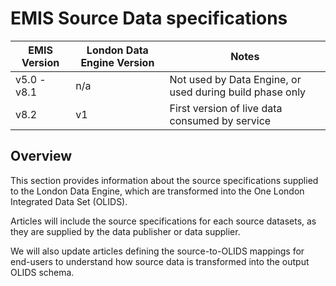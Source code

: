 # EMIS Source Data specifications

| EMIS Version | London Data Engine Version | Notes |
| --- | ---- | ---- |
| v5.0 - v8.1 | n/a | Not used by Data Engine, or used during build phase only |
| v8.2 | v1 | First version of live data consumed by service |

## Overview

This section provides information about the source specifications supplied to the London Data Engine, which are transformed into the One London Integrated Data Set (OLIDS). 

Articles will include the source specifications for each source datasets, as they are supplied by the data publisher or data supplier. 

We will also update articles defining the source-to-OLIDS mappings for end-users to understand how source data is transformed into the output OLIDS schema.
